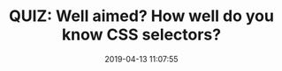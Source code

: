 ---
date: 2019-04-13 11:07:55
link:
  source: pocket
  source_url: https://getpocket.com
  text: 'QUIZ: Well aimed? How well do you know CSS selectors?'
  url: https://codepen.io/pehaa/full/ROapJZ
slug: quiz-well-aimed-how-well-do-you-know-css-selectors
source: pocket
syndicated:
- type: twitter
  url: https://twitter.com/roytang/statuses/1117022660414853120/
tags:
- software-development
title: 'QUIZ: Well aimed? How well do you know CSS selectors?'
---